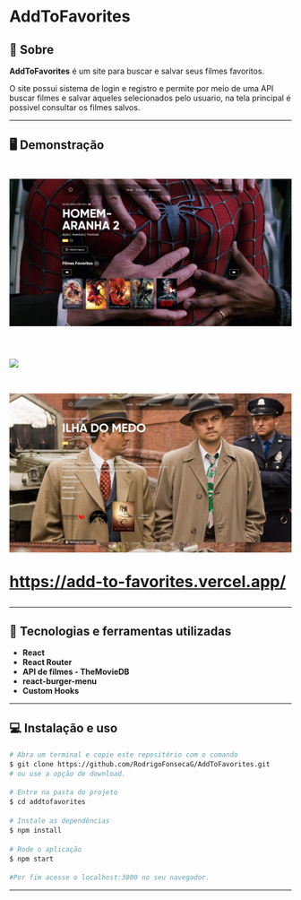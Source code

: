 # AddToFavorites

## 📝 Sobre

**AddToFavorites** é um site para buscar e salvar seus filmes favoritos.

O site possui sistema de login e registro e permite por meio de uma API buscar filmes e salvar aqueles selecionados pelo usuario, na tela principal é possivel consultar os filmes salvos.

---------

## 🖥️ Demonstração

<h1>
    <img src="home.png"
</h1> 
  
<h1>
    <img src="add.png"
</h1> 
  
<h1>
    <img src="movie.png"
</h1> 
  
https://add-to-favorites.vercel.app/

----------


## 🚀 Tecnologias e ferramentas utilizadas

- **React**
- **React Router**
- **API de filmes - TheMovieDB**
- **react-burger-menu**
- **Custom Hooks**

---------

## 💻 Instalação e uso

```bash
# Abra um terminal e copie este repositório com o comando
$ git clone https://github.com/RodrigoFonsecaG/AddToFavorites.git
# ou use a opção de download.

# Entre na pasta do projeto 
$ cd addtofavorites

# Instale as dependências
$ npm install

# Rode o aplicação
$ npm start

#Por fim acesse o localhost:3000 no seu navegador.
```

-----------
